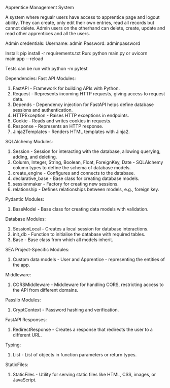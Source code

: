 Apprentice Management System 

A system where regualr users have access to apprentice page and logout ability. They can create, only edit their own entries, read all records but cannot delete. Admin users on the otherhand can delete, create, update and read other apprentices and all the users. 


Admin credentials: 
Username: admin
Password: adminpassword

Install: pip install -r requirements.txt
Run: python main.py or uvicorn main:app --reload

Tests can be run with python -m pytest 

Dependencies:
Fast API Modules:

1. FastAPI - Framework for building APIs with Python.
2. Request - Represents incoming HTTP requests, giving access to request data.
3. Depends - Dependency injection for FastAPI helps define database sessions and authentication.
4. HTTPException - Raises HTTP exceptions in endpoints.
5. Cookie - Reads and writes cookies in requests.
6. Response - Represents an HTTP response.
7. Jinja2Templates - Renders HTML templates with Jinja2.

SQLAlchemy Modules:

1. Session - Session for interacting with the database, allowing querying, adding, and deleting.
2. Column, Integer, String, Boolean, Float, ForeignKey, Date - SQLAlchemy column types to define the schema of database models.
3. create_engine - Configures and connects to the database.
4. declarative_base - Base class for creating database models.
5. sessionmaker - Factory for creating new sessions.
6. relationship - Defines relationships between models, e.g., foreign key.

Pydantic Modules:

1. BaseModel - Base class for creating data models with validation.


Database Modules:

1. SessionLocal - Creates a local session for database interactions.
2. init_db - Function to initialise the database with required tables.
3. Base - Base class from which all models inherit.

SEA Project-Specific Modules:
1. Custom data models - User and Apprentice - representing the entities of the app.


Middleware:

1. CORSMiddleware - Middleware for handling CORS, restricting access to the API from different domains.

Passlib Modules:
1. CryptContext - Password hashing and verification.

FastAPI Responses:

1. RedirectResponse - Creates a response that redirects the user to a different URL.

Typing:

1. List - List of objects in function parameters or return types.

StaticFiles:

1. StaticFiles - Utility for serving static files like HTML, CSS, images, or JavaScript.
